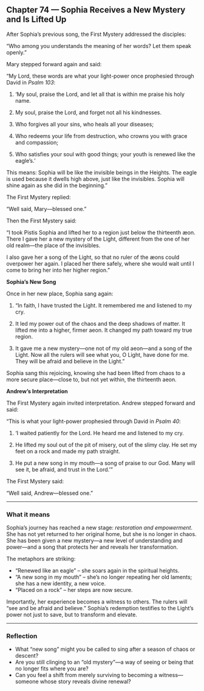 ## Chapter 74 — Sophia Receives a New Mystery and Is Lifted Up

After Sophia’s previous song, the First Mystery addressed the disciples:

“Who among you understands the meaning of her words? Let them speak openly.”

Mary stepped forward again and said:

“My Lord, these words are what your light-power once prophesied through David in *Psalm 103*:

1. ‘My soul, praise the Lord, and let all that is within me praise his holy name.

2. My soul, praise the Lord, and forget not all his kindnesses.

3. Who forgives all your sins, who heals all your diseases;

4. Who redeems your life from destruction, who crowns you with grace and compassion;

5. Who satisfies your soul with good things; your youth is renewed like the eagle’s.’

This means: Sophia will be like the invisible beings in the Heights. The eagle is used because it dwells high above, just like the invisibles. Sophia will shine again as she did in the beginning.”

The First Mystery replied:

“Well said, Mary—blessed one.”

Then the First Mystery said:

“I took Pistis Sophia and lifted her to a region just below the thirteenth æon. There I gave her a new mystery of the Light, different from the one of her old realm—the place of the invisibles.

I also gave her a song of the Light, so that no ruler of the æons could overpower her again. I placed her there safely, where she would wait until I come to bring her into her higher region.”

**Sophia’s New Song**

Once in her new place, Sophia sang again:

1. “In faith, I have trusted the Light. It remembered me and listened to my cry.

2. It led my power out of the chaos and the deep shadows of matter. It lifted me into a higher, firmer aeon. It changed my path toward my true region.

3. It gave me a new mystery—one not of my old aeon—and a song of the Light. Now all the rulers will see what you, O Light, have done for me. They will be afraid and believe in the Light.”

Sophia sang this rejoicing, knowing she had been lifted from chaos to a more secure place—close to, but not yet within, the thirteenth aeon.

**Andrew’s Interpretation**

The First Mystery again invited interpretation. Andrew stepped forward and said:

“This is what your light-power prophesied through David in *Psalm 40*:

1. ‘I waited patiently for the Lord. He heard me and listened to my cry.

2. He lifted my soul out of the pit of misery, out of the slimy clay. He set my feet on a rock and made my path straight.

3. He put a new song in my mouth—a song of praise to our God. Many will see it, be afraid, and trust in the Lord.’”

The First Mystery said:

“Well said, Andrew—blessed one.”

---

### What it means

Sophia’s journey has reached a new stage: *restoration and empowerment*. She has not yet returned to her original home, but she is no longer in chaos. She has been given a new mystery—a new level of understanding and power—and a song that protects her and reveals her transformation.

The metaphors are striking:

* “Renewed like an eagle” – she soars again in the spiritual heights.
* “A new song in my mouth” – she’s no longer repeating her old laments; she has a new identity, a new voice.
* “Placed on a rock” – her steps are now secure.

Importantly, her experience becomes a witness to others. The rulers will “see and be afraid and believe.” Sophia’s redemption testifies to the Light’s power not just to save, but to transform and elevate.

---

### Reflection

* What “new song” might you be called to sing after a season of chaos or descent?
* Are you still clinging to an “old mystery”—a way of seeing or being that no longer fits where you are?
* Can you feel a shift from merely surviving to becoming a witness—someone whose story reveals divine renewal?
